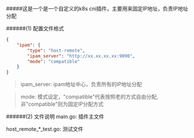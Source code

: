 #####这是一个是一个自定义的k8s cni插件，主要用来固定IP地址，负责IP地址分配

######(1) 配置文件格式
```json
{
	"ipam": {
		"type": "host-remote",
		"ipam_server": "http://xx.xx.xx.xx:9090",
		"mode": "compatible"
	}
}
```

> ipam_server:  ipam地址中心，负责所有的IP地址分配

> mode: 模式设定，"compatible"代表按照老的方式自由分配,非"compatible"则为固定IP分配方式

######(2) 文件说明
main.go: 插件主文件

host_remote_*_test.go: 测试文件

